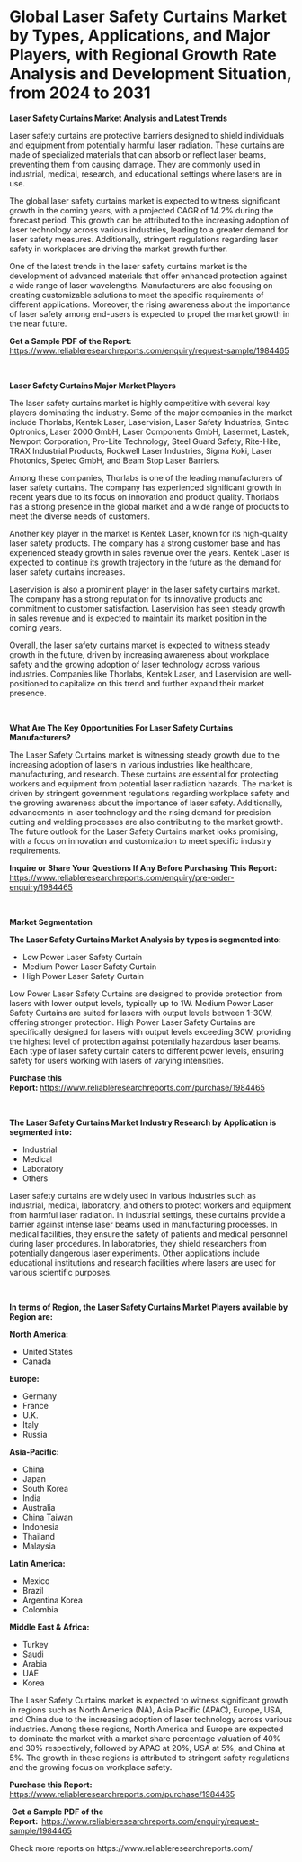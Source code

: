 <p><h1>Global Laser Safety Curtains Market by Types, Applications, and Major Players, with Regional Growth Rate Analysis and Development Situation, from 2024 to 2031</h1></p><p><strong>Laser Safety Curtains Market Analysis and Latest Trends</strong></p>
<p><p>Laser safety curtains are protective barriers designed to shield individuals and equipment from potentially harmful laser radiation. These curtains are made of specialized materials that can absorb or reflect laser beams, preventing them from causing damage. They are commonly used in industrial, medical, research, and educational settings where lasers are in use.</p><p>The global laser safety curtains market is expected to witness significant growth in the coming years, with a projected CAGR of 14.2% during the forecast period. This growth can be attributed to the increasing adoption of laser technology across various industries, leading to a greater demand for laser safety measures. Additionally, stringent regulations regarding laser safety in workplaces are driving the market growth further.</p><p>One of the latest trends in the laser safety curtains market is the development of advanced materials that offer enhanced protection against a wide range of laser wavelengths. Manufacturers are also focusing on creating customizable solutions to meet the specific requirements of different applications. Moreover, the rising awareness about the importance of laser safety among end-users is expected to propel the market growth in the near future.</p></p>
<p><strong>Get a Sample PDF of the Report:&nbsp;</strong> <a href="https://www.reliableresearchreports.com/enquiry/request-sample/1984465">https://www.reliableresearchreports.com/enquiry/request-sample/1984465</a></p>
<p>&nbsp;</p>
<p><strong>Laser Safety Curtains Major Market Players</strong></p>
<p><p>The laser safety curtains market is highly competitive with several key players dominating the industry. Some of the major companies in the market include Thorlabs, Kentek Laser, Laservision, Laser Safety Industries, Sintec Optronics, Laser 2000 GmbH, Laser Components GmbH, Lasermet, Lastek, Newport Corporation, Pro-Lite Technology, Steel Guard Safety, Rite-Hite, TRAX Industrial Products, Rockwell Laser Industries, Sigma Koki, Laser Photonics, Spetec GmbH, and Beam Stop Laser Barriers.</p><p>Among these companies, Thorlabs is one of the leading manufacturers of laser safety curtains. The company has experienced significant growth in recent years due to its focus on innovation and product quality. Thorlabs has a strong presence in the global market and a wide range of products to meet the diverse needs of customers.</p><p>Another key player in the market is Kentek Laser, known for its high-quality laser safety products. The company has a strong customer base and has experienced steady growth in sales revenue over the years. Kentek Laser is expected to continue its growth trajectory in the future as the demand for laser safety curtains increases.</p><p>Laservision is also a prominent player in the laser safety curtains market. The company has a strong reputation for its innovative products and commitment to customer satisfaction. Laservision has seen steady growth in sales revenue and is expected to maintain its market position in the coming years.</p><p>Overall, the laser safety curtains market is expected to witness steady growth in the future, driven by increasing awareness about workplace safety and the growing adoption of laser technology across various industries. Companies like Thorlabs, Kentek Laser, and Laservision are well-positioned to capitalize on this trend and further expand their market presence.</p></p>
<p>&nbsp;</p>
<p><strong>What Are The Key Opportunities For Laser Safety Curtains Manufacturers?</strong></p>
<p><p>The Laser Safety Curtains market is witnessing steady growth due to the increasing adoption of lasers in various industries like healthcare, manufacturing, and research. These curtains are essential for protecting workers and equipment from potential laser radiation hazards. The market is driven by stringent government regulations regarding workplace safety and the growing awareness about the importance of laser safety. Additionally, advancements in laser technology and the rising demand for precision cutting and welding processes are also contributing to the market growth. The future outlook for the Laser Safety Curtains market looks promising, with a focus on innovation and customization to meet specific industry requirements.</p></p>
<p><strong>Inquire or Share Your Questions If Any Before Purchasing This Report:</strong> <a href="https://www.reliableresearchreports.com/enquiry/pre-order-enquiry/1984465">https://www.reliableresearchreports.com/enquiry/pre-order-enquiry/1984465</a></p>
<p>&nbsp;</p>
<p><strong>Market Segmentation</strong></p>
<p><strong>The Laser Safety Curtains Market Analysis by types is segmented into:</strong></p>
<p><ul><li>Low Power Laser Safety Curtain</li><li>Medium Power Laser Safety Curtain</li><li>High Power Laser Safety Curtain</li></ul></p>
<p><p>Low Power Laser Safety Curtains are designed to provide protection from lasers with lower output levels, typically up to 1W. Medium Power Laser Safety Curtains are suited for lasers with output levels between 1-30W, offering stronger protection. High Power Laser Safety Curtains are specifically designed for lasers with output levels exceeding 30W, providing the highest level of protection against potentially hazardous laser beams. Each type of laser safety curtain caters to different power levels, ensuring safety for users working with lasers of varying intensities.</p></p>
<p><strong>Purchase this Report:&nbsp;</strong><a href="https://www.reliableresearchreports.com/purchase/1984465">https://www.reliableresearchreports.com/purchase/1984465</a></p>
<p>&nbsp;</p>
<p><strong>The Laser Safety Curtains Market Industry Research by Application is segmented into:</strong></p>
<p><ul><li>Industrial</li><li>Medical</li><li>Laboratory</li><li>Others</li></ul></p>
<p><p>Laser safety curtains are widely used in various industries such as industrial, medical, laboratory, and others to protect workers and equipment from harmful laser radiation. In industrial settings, these curtains provide a barrier against intense laser beams used in manufacturing processes. In medical facilities, they ensure the safety of patients and medical personnel during laser procedures. In laboratories, they shield researchers from potentially dangerous laser experiments. Other applications include educational institutions and research facilities where lasers are used for various scientific purposes.</p></p>
<p>&nbsp;</p>
<p><strong>In terms of Region, the Laser Safety Curtains Market Players available by Region are:</strong></p>
<p>
    <p> <strong> North America: </strong>
        <ul>
            <li>United States</li>
            <li>Canada</li>
        </ul>
        </p> 
    <p> <strong> Europe: </strong>
        <ul>
            <li>Germany</li>
            <li>France</li>
            <li>U.K.</li>
            <li>Italy</li>
            <li>Russia</li>
        </ul>
        </p> 
    <p> <strong> Asia-Pacific: </strong>
        <ul>
            <li>China</li>
            <li>Japan</li>
            <li>South Korea</li>
            <li>India</li>
            <li>Australia</li>
            <li>China Taiwan</li>
            <li>Indonesia</li>
            <li>Thailand</li>
            <li>Malaysia</li>
        </ul>
        </p> 
    <p> <strong> Latin America: </strong>
        <ul>
            <li>Mexico</li>
            <li>Brazil</li>
            <li>Argentina Korea</li>
            <li>Colombia</li>
        </ul>
        </p> 
    <p> <strong> Middle East & Africa: </strong>
        <ul>
            <li>Turkey</li>
            <li>Saudi</li>
            <li>Arabia</li>
            <li>UAE</li>
            <li>Korea</li>
        </ul>
    </p>
    </p>
<p><p>The Laser Safety Curtains market is expected to witness significant growth in regions such as North America (NA), Asia Pacific (APAC), Europe, USA, and China due to the increasing adoption of laser technology across various industries. Among these regions, North America and Europe are expected to dominate the market with a market share percentage valuation of 40% and 30% respectively, followed by APAC at 20%, USA at 5%, and China at 5%. The growth in these regions is attributed to stringent safety regulations and the growing focus on workplace safety.</p></p>
<p><strong>Purchase this Report: </strong><a href="https://www.reliableresearchreports.com/purchase/1984465">https://www.reliableresearchreports.com/purchase/1984465</a></p>
<p>&nbsp;<strong>Get a Sample PDF of the Report:&nbsp;&nbsp;</strong><a href="https://www.reliableresearchreports.com/enquiry/request-sample/1984465">https://www.reliableresearchreports.com/enquiry/request-sample/1984465</a></p>
<p><strong></strong></p>
<p>Check more reports on https://www.reliableresearchreports.com/</p>